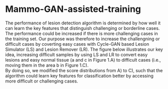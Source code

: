 # Mammo-GAN-assisted-training
The performance of lesion detection algorithm is determined by how well it can learn the key features that distinguish challenging or borderline cases. 
The performance could be increased if there is more challenging cases in the training set.
Our purpose was therefore to increase the challengning or difficult cases by coverting easy cases with Cycle-GAN based Lesion Simulator (LS) and Lesion Remover (LR).
The figure below illustrates our key idea, increasing difficult samples by using LS and LR to convert easy lesions and easy normal tissue (a and c in Figure 1.A) to difficult cases (i.e., moving them in the area b in Figure 1.C).  
By doing so, we modified the score distributions from A) to C), such that the algorithm could learn key features for classification better by accessing more difficult or challenging cases. 

